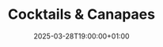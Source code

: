 ---
title: "Cocktails & Canapaes"
date: 2025-03-28T19:00:00+01:00
end_date: 2025-03-28T21:00:00+01:00
lng: "-1.198280590384333"
lat: "52.940234022715"
---